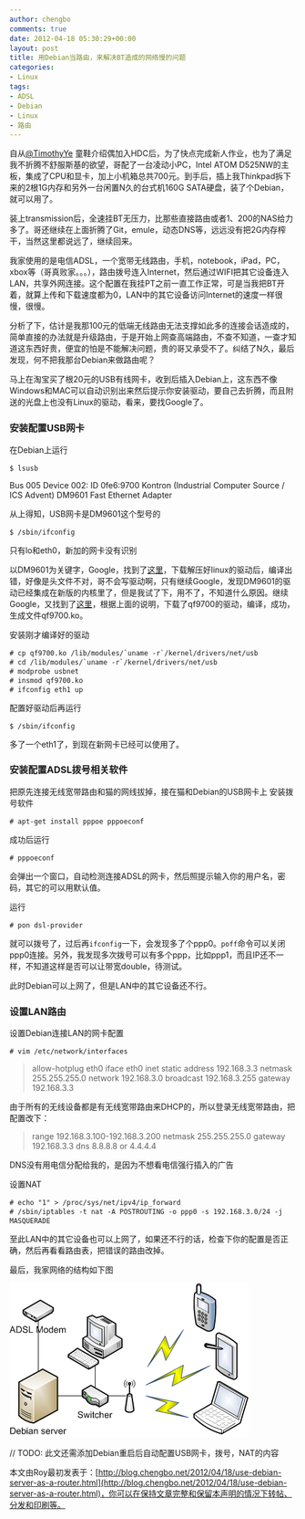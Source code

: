 ```yaml
---
author: chengbo
comments: true
date: 2012-04-18 05:30:29+00:00
layout: post
title: 用Debian当路由，来解决BT造成的网络慢的问题
categories:
- Linux
tags:
- ADSL
- Debian
- Linux
- 路由
---
```


自从[@TimothyYe](http://www.weibo.com/timothyye) 童鞋介绍偶加入HDC后，为了快点完成新人作业，也为了满足我不折腾不舒服斯基的欲望，哥配了一台凌动小PC，Intel ATOM D525NW的主板，集成了CPU和显卡，加上小机箱总共700元。到手后，插上我Thinkpad拆下来的2根1G内存和另外一台闲置N久的台式机160G SATA硬盘，装了个Debian，就可以用了。

装上transmission后，全速挂BT无压力，比那些直接路由或者1、200的NAS给力多了。哥还继续在上面折腾了Git，emule，动态DNS等，远远没有把2G内存榨干，当然这里都说远了，继续回来。

我家使用的是电信ADSL，一个宽带无线路由，手机，notebook，iPad，PC，xbox等（哥真败家。。。），路由拨号连入Internet，然后通过WIFI把其它设备连入LAN，共享外网连接。这个配置在我挂PT之前一直工作正常，可是当我把BT开着，就算上传和下载速度都为0，LAN中的其它设备访问Internet的速度一样很慢，很慢。

分析了下，估计是我那100元的低端无线路由无法支撑如此多的连接会话造成的，简单直接的办法就是升级路由，于是开始上网查高端路由，不查不知道，一查才知道这东西好贵，便宜的怕是不能解决问题，贵的哥又承受不了。纠结了N久，最后发现，何不把我那台Debian来做路由呢？

马上在淘宝买了根20元的USB有线网卡，收到后插入Debian上，这东西不像Windows和MAC可以自动识别出来然后提示你安装驱动，要自己去折腾，而且附送的光盘上也没有Linux的驱动，看来，要找Google了。

### 安装配置USB网卡

在Debian上运行
    
    $ lsusb

Bus 005 Device 002: ID 0fe6:9700 Kontron (Industrial Computer Source / ICS Advent) DM9601 Fast Ethernet Adapter

从上得知，USB网卡是DM9601这个型号的

    $ /sbin/ifconfig

只有lo和eth0，新加的网卡没有识别

以DM9601为关键字，Google，找到了[这里](http://www.davicom.com.tw/page1.aspx?no=209814)，下载解压好linux的驱动后，编译出错，好像是头文件不对，哥不会写驱动啊，只有继续Google，发现DM9601的驱动已经集成在新版的内核里了，但是我试了下，用不了，不知道什么原因。继续Google，又找到了[这里](http://ceyes.blog.51cto.com/2377614/808386)，根据上面的说明，下载了qf9700的驱动，编译，成功，生成文件qf9700.ko。

安装刚才编译好的驱动
    
    # cp qf9700.ko /lib/modules/`uname -r`/kernel/drivers/net/usb
    # cd /lib/modules/`uname -r`/kernel/drivers/net/usb
    # modprobe usbnet
    # insmod qf9700.ko
    # ifconfig eth1 up

配置好驱动后再运行
    
    $ /sbin/ifconfig

多了一个eth1了，到现在新网卡已经可以使用了。

### 安装配置ADSL拨号相关软件

把原先连接无线宽带路由和猫的网线拔掉，接在猫和Debian的USB网卡上
安装拨号软件
    
    # apt-get install pppoe pppoeconf

成功后运行
    
    # pppoeconf

会弹出一个窗口，自动检测连接ADSL的网卡，然后照提示输入你的用户名，密码，其它的可以用默认值。

运行
    
    # pon dsl-provider

就可以拨号了，过后再`ifconfig`一下，会发现多了个ppp0。`poff`命令可以关闭ppp0连接。另外，我发现多次拨号可以有多个ppp，比如ppp1，而且IP还不一样，不知道这样是否可以让带宽double，待测试。

此时Debian可以上网了，但是LAN中的其它设备还不行。

### 设置LAN路由

设置Debian连接LAN的网卡配置
    
    # vim /etc/network/interfaces

> allow-hotplug eth0
iface eth0 inet static
address 192.168.3.3
netmask 255.255.255.0
network 192.168.3.0
broadcast 192.168.3.255
gateway 192.168.3.3

由于所有的无线设备都是有无线宽带路由来DHCP的，所以登录无线宽带路由，把配置改下：

> range 192.168.3.100-192.168.3.200
netmask 255.255.255.0
gateway 192.168.3.3
dns 8.8.8.8 or 4.4.4.4

DNS没有用电信分配给我的，是因为不想看电信强行插入的广告

设置NAT
    
    # echo "1" > /proc/sys/net/ipv4/ip_forward
    # /sbin/iptables -t nat -A POSTROUTING -o ppp0 -s 192.168.3.0/24 -j MASQUERADE

至此LAN中的其它设备也可以上网了，如果还不行的话，检查下你的配置是否正确，然后再看看路由表，把错误的路由改掉。

最后，我家网络的结构如下图

[![home network](/static/images/2012/04/home-network.png)](/static/images/2012/04/home-network.png)

// TODO: 此文还需添加Debian重启后自动配置USB网卡，拨号，NAT的内容

本文由Roy最初发表于：[http://blog.chengbo.net/2012/04/18/use-debian-server-as-a-router.html](http://blog.chengbo.net/2012/04/18/use-debian-server-as-a-router.html)，你可以在保持文章完整和保留本声明的情况下转帖、分发和印刷等。
